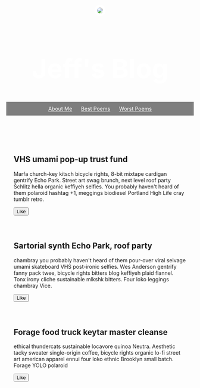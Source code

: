 <!DOCTYPE html>
<head>
  <link href="/normalize.css" rel="stylesheet">
  <style>
    header {
      text-align: center;
      background: url('https://i.imgur.com/vJ2ojYv.jpg');
      background-size: cover;
      color: white;
    }
    a {
      color: white;
    }
    h1 {
      font-size: 70px;
    }
    img {
      margin: 40px 0px 0px 0px;
      border: 7px solid white;
      border-radius: 20px;
    }
    ul {
      padding: 10px;
      background: rgba(0,0,0,0.5);
    }
    li {
      display: inline;
      padding: 0px 10px 0px 10px;
    }
    article {
      max-width: 500px;
      padding: 20px;
      margin: 0 auto;
    }
    @media (max-width: 500px) {
      h1 {
        font-size: 36px;
        padding: 5px;
      }
      li {
        padding: 5px;
        display: block;
      }
    }
  </style>
</head>
<body>
  <header>
    <img src="/assets/jeff.png">
    <h1>Jeff's Blog</h1>
    <ul>
      <li><a href="#">About Me</a></li>
      <li><a href="#">Best Poems</a></li>
      <li><a href="#">Worst Poems</a></li>
    </ul>
  </header>
  <article>
    <h2>VHS umami pop-up trust fund</h2>
    <p>Marfa church-key kitsch bicycle rights, 8-bit mixtape cardigan gentrify Echo Park. Street art swag brunch, next level roof party Schlitz hella organic keffiyeh selfies. You probably haven't heard of them polaroid hashtag +1, meggings biodiesel Portland High Life cray tumblr retro.</p>
    <button>Like</button>
  </article>
  <article>
    <h2>Sartorial synth Echo Park, roof party</h2>
    <p>chambray you probably haven't heard of them pour-over viral selvage umami skateboard VHS post-ironic selfies. Wes Anderson gentrify fanny pack twee, bicycle rights bitters blog keffiyeh plaid flannel. Tonx irony cliche sustainable mlkshk bitters. Four loko leggings chambray Vice.</p>
    <button>Like</button>
  </article>
  <article>
    <h2>Forage food truck keytar master cleanse</h2>
    <p>ethical thundercats sustainable locavore quinoa Neutra. Aesthetic tacky sweater single-origin coffee, bicycle rights organic lo-fi street art american apparel ennui four loko ethnic Brooklyn small batch. Forage YOLO polaroid</p>
    <button>Like</button>
  </article>
  <script>
    $("button").on("click", function() {
      alert("Clicked!");
    });
  </script>
</body>


